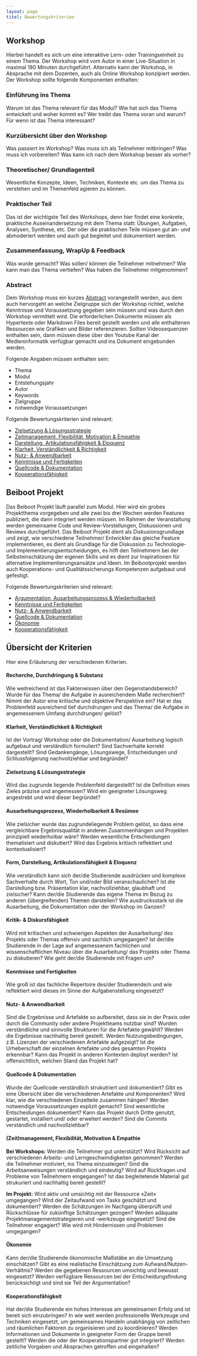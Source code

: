 ```yaml
---
layout: page
titel: Bewertungskriterien
---
```


## Workshop

Hierbei handelt es sich um eine interaktive Lern- oder Trainingseinheit zu einem Thema. Der Workshop wird vom Autor in einer Live-Situation in maximal 180 Minuten durchgeführt. Alternativ kann der Workshop, in Absprache mit dem Dozenten, auch als Online Workshop konzipiert werden. Der Workshop sollte folgende Komponenten enthalten:

### Einführung ins Thema
Warum ist das Thema relevant für das Modul? Wie hat sich das Thema entwickelt und woher kommt es? Wer treibt das Thema voran und warum? Für wenn ist das Thema interessant?

### Kurzübersicht über den Workshop
Was passiert im Workshop? Was muss ich als Teilnehmer mitbringen? Was muss ich vorbereiten? Was kann ich nach dem Workshop besser als vorher?

### Theoretischer/ Grundlagenteil
Wesentliche Konzepte, Ideen, Techniken, Kontexte etc. um das Thema zu verstehen und im Themenfeld agieren zu können.

### Praktischer Teil
Das ist der wichtigste Teil des Workshops, denn hier findet eine konkrete, praktische Auseinandersetzung mit dem Thema statt: Übungen, Aufgaben, Analysen, Synthese, etc. Der oder die praktischen Teile müssen gut an- und abmoderiert werden und auch gut begleitet und dokumentiert werden.

### Zusammenfassung, WrapUp & Feedback
Was wurde gemacht? Was sollen/ können die Teilnehmer mitnehmen? Wie kann man das Thema vertiefen? Was haben die Teilnehmer mitgenommen?

### Abstract
Dem Workshop muss ein kurzes [Abstract](/mi-master-wtw/workshops/info-workshop-abstract/) vorangestellt werden, aus dem auch hervorgeht an welche Zielgruppe sich der Workshop richtet, welche Kenntnisse und Voraussetzung gegeben sein müssen und was durch den Workshop vermittelt wird. Die erforderlichen Dokumente müssen als Hypertexte oder Markdown Files bereit gestellt werden und alle enthaltenen Ressourcen wie Grafiken und Bilder referenzieren. Sollten Videosequenzen enthalten sein, dann müssen diese über den Youtube Kanal der Medieninformatik verfügbar gemacht und ins Dokument eingebunden werden. 

Folgende Angaben müssen enthalten sein:
- Thema
- Modul
- Entstehungsjahr
- Autor
- Keywords
- Zielgruppe
- notwendige Voraussetzungen

Folgende Bewertungskriterien sind relevant:
- [Zielsetzung & Lösungsstrategie](/mi-master-wtw/bewertungskriterien/#zielsetzung--lösungsstrategie)
- [Zeitmanagement, Flexibilität, Motivation &amp; Empathie](/mi-master-wtw/bewertungskriterien/#zeitmanagement-flexibilität-motivation--empathie)
- [Darstellung, Artikulationsfähigkeit & Eloquenz](/mi-master-wtw/bewertungskriterien/#darstellung-artikulationsfähigkeit--eloquenz)
- [Klarheit, Verständlichkeit & Richtigkeit](/mi-master-wtw/bewertungskriterien/#klarheit-verständlichkeit--richtigkeit)
- [Nutz- & Anwendbarkeit](/mi-master-wtw/bewertungskriterien/#nutz---anwendbarkeit)
- [Kenntnisse und Fertigkeiten](/mi-master-wtw/bewertungskriterien/#kenntnisse-und-fertigkeiten)
- [Quellcode & Dokumentation](/mi-master-wtw/bewertungskriterien/#quellcode--dokumentation)
- [Kooperationsfähigkeit](/mi-master-wtw/bewertungskriterien/#kooperationsfähigkeit) 


## Beiboot Projekt

Das Beiboot Projekt läuft parallel zum Modul. Hier wird ein grobes Projektthema vorgegeben und alle zwei bis drei Wochen werden Features publiziert, die dann integriert werden müssen. Im Rahmen der Veranstaltung werden gemeinsame Code und Review-Vorstellungen, Diskussionen und Reviews durchgeführt. Das Beiboot Projekt dient als Diskusionsgrundlage und zeigt, wie verschiedene Teilnehmer/ Entwickler das gleiche Feature implementieren, es dient als Grundlage für die Diskussion zu Technologie- und Implementierungsentscheidungen, es hilft den Teilnehmern bei der Selbsteinschätzung der eigenen Skills und es dient zur Inspirationen für alternative Implementierungsansätze und Ideen. Im Beibootprojekt werden auch Kooperations- und Qualitätssicherungs Kompetenzen aufgebaut und gefestigt. 

Folgende Bewertungskriterien sind relevant:
- [Argumentation, Ausarbeitungsprozess & Wiederholbarkeit](/mi-master-wtw/bewertungskriterien/#ausarbeitungsprozess--wiederholbarkeit)
- [Kenntnisse und Fertigkeiten](/mi-master-wtw/bewertungskriterien/#kenntnisse-und-fertigkeiten)
- [Nutz- & Anwendbarkeit](/mi-master-wtw/bewertungskriterien/#nutz---anwendbarkeit)
- [Quellcode & Dokumentation](/mi-master-wtw/bewertungskriterien/#quellcode--dokumentation)
- [Ökonomie](/mi-master-wtw/bewertungskriterien/#ökonomie)
- [Kooperationsfähigkeit](/mi-master-wtw/bewertungskriterien/#kooperationsfähigkeit) 

## Übersicht der Kriterien

Hier eine Erläuterung der verschiedenen Kriterien.

#### Recherche, Durchdringung & Substanz
<!-- [Recherche, Durchdringung & Substanz](/mi-master-wtw/bewertungskriterien/#recherche-durchdringung--substanz) -->
Wie weitreichend ist das Faktenwissen über den Gegenstandsbereich? Wurde für das Thema/ die Aufgabe in ausreichendem Maße recherchiert? Nimmt der Autor eine kritische und objektive Perspektive ein? Hat er das Problemfeld ausreichend tief durchdrungen und das Thema/ die Aufgabe in angemessenem Umfang durchdrungen/ gelöst? 

#### Klarheit, Verständlichkeit & Richtigkeit
<!-- [Klarheit, Verständlichkeit & Richtigkeit](/mi-master-wtw/bewertungskriterien/#klarheit-verständlichkeit--richtigkeit) -->
Ist der Vortrag/ Workshop oder die Dokumentation/ Ausarbeitung logisch aufgebaut und verständlich formuliert? Sind Sachverhalte korrekt dargestellt? Sind Gedankengänge, Lösungswege, Entscheidungen und Schlussfolgerung nachvollziehbar und begründet?

#### Zielsetzung & Lösungsstrategie
<!-- [Zielsetzung & Lösungsstrategie](/mi-master-wtw/bewertungskriterien/#zielsetzung--lösungsstrategie) -->
Wird das zugrunde liegende Problemfeld dargestellt? Ist die Definition eines Zieles präzise und angemessen? Wird ein geeigneter Lösungsweg angestrebt und wird dieser begründet?

#### Ausarbeitungsprozess, Wiederholbarkeit & Resümee
<!-- [Ausarbeitungsprozess & Wiederholbarkeit](/mi-master-wtw/bewertungskriterien/#ausarbeitungsprozess--wiederholbarkeit)-->
Wie zielsicher wurde das zugrundeliegende Problem gelöst, so dass eine vergleichbare Ergebnisqualität in anderen Zusammenhängen und Projekten prinzipiell wiederholbar wäre? Werden wesentliche Entscheidungen thematisiert und diskutiert? Wird das Ergebnis kritisch reflektiert und kontextualisiert?

#### Form, Darstellung, Artikulationsfähigkeit & Eloquenz
<!-- [Darstellung, Artikulationsfähigkeit & Eloquenz](/mi-master-wtw/bewertungskriterien/#darstellung-artikulationsfähigkeit--eloquenz) -->
Wie verständlich kann sich der/die Studierende ausdrücken und komplexe Sachverhalte durch Wort, Ton und/oder Bild veranschaulichen? Ist die Darstellung bzw. Präsentation klar, nachvollziehbar, glaubhaft und zielsicher? Kann der/die Studierende das eigene Thema im Bezug zu anderen (übergreifenden) Themen darstellen? Wie ausdrucksstark ist die Ausarbeitung, die Dokumentation oder der Workshop im Ganzen?

#### Kritik- & Diskursfähigkeit
<!-- [Kritik- & Diskursfähigkeit](/mi-master-wtw/bewertungskriterien/#kritik---diskursfähigkeit)-->
Wird mit kritischen und schwierigen Aspekten der Ausarbeitung/ des Projekts oder Themas offensiv und sachlich umgegangen? Ist der/die Studierende in der Lage auf angemessenem fachlichen und wissenschaftlichen Niveau über die Ausarbeitung/ das Projekts oder Thema zu diskutieren? Wie geht der/die Studierende mit Fragen um?

#### Kenntnisse und Fertigkeiten
<!-- [Kenntnisse und Fertigkeiten](/mi-master-wtw/bewertungskriterien/#kenntnisse-und-fertigkeiten)-->
Wie groß ist das fachliche Repertoire des/der Studierende/n und wie reflektiert wird dieses im Sinne der Aufgabenstellung eingesetzt? 

#### Nutz- & Anwendbarkeit
<!-- [Nutz- & Anwendbarkeit](/mi-master-wtw/bewertungskriterien/#nutz---anwendbarkeit)-->
Sind die Ergebnisse und Artefakte so aufbereitet, dass sie in der Praxis oder durch die Community oder andere Projektteams nutzbar sind? Wurden verständliche und sinnvolle Strukturen für die Artefakte gewählt? Werden die Ergebnisse nachhaltig bereit gestellt. Werden Nutzungsbedingungen, z.B. Lizenzen der verschiedenen Artefakte aufgezeigt? Ist die Urheberschaft der einzelnen Artefakte und des gesamten Projekts erkennbar? Kann das Projekt in anderen Kontexten deployt werden? Ist offensichtlich, welchen Stand das Projekt hat? 

#### Quellcode & Dokumentation
<!-- [Quellcode & Dokumentation](/mi-master-wtw/bewertungskriterien/#quellcode--dokumentation) -->
Wurde der Quellcode verständlich strukutriert und dokumentiert? Gibt es eine Übersicht über die verschiedenen Artefakte und Komponenten? Wird klar, wie die verschiedenen Einzelteile zusammen hängen? Werden notwendige Voraussetzungen explizit gemacht? Sind wesentliche Entscheidungen dokumentiert? Kann das Projekt durch Dritte genutzt, gestartet, installiert und/ oder erweitert werden? Sind die Commits verständlich und nachvollziehbar?

#### (Zeit)management, Flexibilität, Motivation & Empathie
<!-- [Zeitmanagement, Flexibilität, Motivation &amp; Empathie (Workshops)](/mi-master-wtw/bewertungskriterien/#zeitmanagement-flexibilität-motivation--empathie)-->

**Bei Workshops:**
Werden die Teilnehmer gut unterstützt? Wird Rücksicht auf verschiedenen Arbeits- und Lerngeschwindigkeiten genommen? Werden die Teilnehmer motiviert, ins Thema einzusteigen? Sind die Arbeitsanweisungen verständlich und eindeutig? Wird auf Rückfragen und Probleme von Teilnehmern eingegangen? Ist das begleitetende Material gut strukuriert und nachhaltig bereit gestellt?

**Im Projekt:**
Wird aktiv und umsichtig mit der Ressource «Zeit» umgegangen? Wird der Zeitaufwand von Tasks geschätzt und dokumentiert? Werden die Schätzungen im Nachgang überprüft und Rückschlüsse für zukünftige Schätzungen gezogen? Werden adäquate Projektmanagementstrategieren und -werkzeuge eingesetzt? Sind die Teilnehmer engagiert? Wie wird mit Hindernissen und Problemen umgegangen?

#### Ökonomie
<!-- [Ökonomie](/mi-master-wtw/bewertungskriterien/#ökonomie) -->
Kann der/die Studierende ökonomische Maßstäbe an die Umsetzung einschätzen? Gibt es eine realistische Einschätzung zum Aufwand/Nutzen-Verhältnis? Werden die gegebenen Ressourcen umsichtig und bewusst eingesetzt? Werden verfügbare Ressourcen bei der Entscheidungsfindung berücksichtigt und sind sie Teil der Argumentation?

#### Kooperationsfähigkeit
<!-- [Kooperationsfähigkeit](/mi-master-wtw/bewertungskriterien/#kooperationsfähigkeit) -->
Hat der/die Studierende ein hohes Interesse am gemeinsamen Erfolg und ist bereit sich einzubringen? In wie weit werden professionelle Werkzeuge und Techniken eingesetzt, um gemeinsames Handeln unabhängig von zeitlichen und räumlichen Faktoren zu organisieren und zu koordinieren? Werden Informationen und Dokumente in geeigneter Form der Gruppe bereit gestellt? Werden die oder der Kooperationspartner gut integriert? Werden zeitliche Vorgaben und Absprachen getroffen und eingehalten?